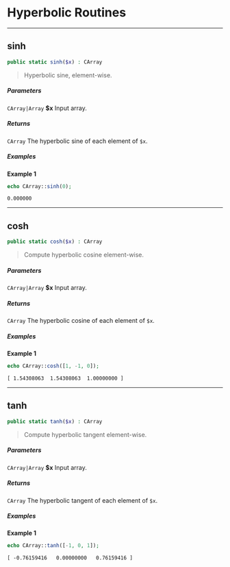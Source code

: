 # Hyperbolic Routines

---

## sinh
```php
public static sinh($x) : CArray
```
> Hyperbolic sine, element-wise.

##### Parameters

`CArray|Array` **$x** Input array.

##### Returns

`CArray` The hyperbolic sine of each element of `$x`.

##### Examples

**Example 1**
```php
echo CArray::sinh(0);
```
```
0.000000
```

---

## cosh
```php
public static cosh($x) : CArray
```
> Compute hyperbolic cosine element-wise.

##### Parameters

`CArray|Array` **$x** Input array.

##### Returns

`CArray` The hyperbolic cosine of each element of `$x`.

##### Examples

**Example 1**
```php
echo CArray::cosh([1, -1, 0]);
```
```
[ 1.54308063  1.54308063  1.00000000 ]
```

---

## tanh
```php
public static tanh($x) : CArray
```
> Compute hyperbolic tangent element-wise.

##### Parameters

`CArray|Array` **$x** Input array.

##### Returns

`CArray` The hyperbolic tangent of each element of `$x`.

##### Examples

**Example 1**
```php
echo CArray::tanh([-1, 0, 1]);
```
```
[ -0.76159416   0.00000000   0.76159416 ]
```